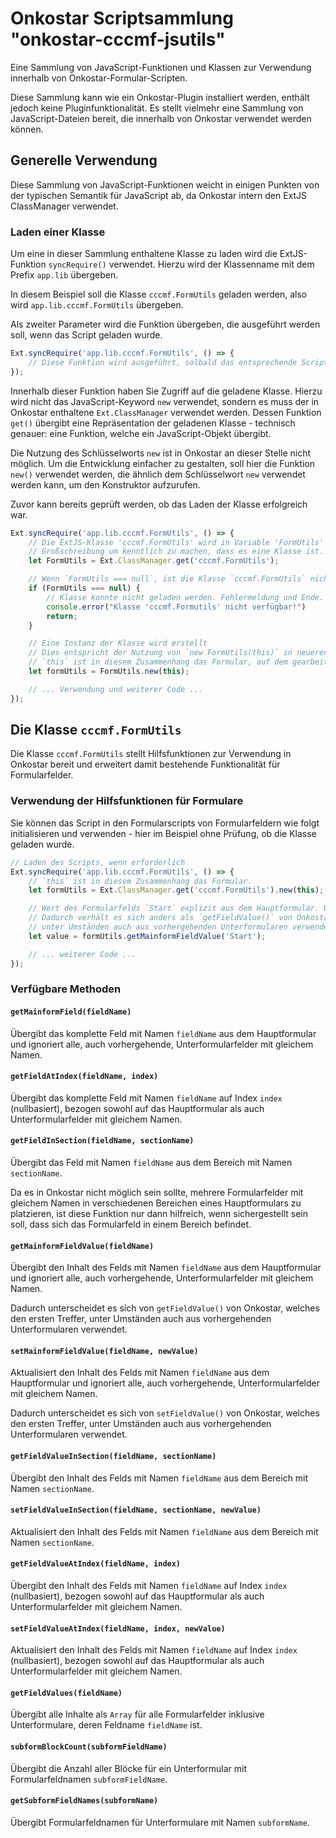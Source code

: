 # Onkostar Scriptsammlung "onkostar-cccmf-jsutils"

Eine Sammlung von JavaScript-Funktionen und Klassen zur Verwendung innerhalb von Onkostar-Formular-Scripten.

Diese Sammlung kann wie ein Onkostar-Plugin installiert werden, enthält jedoch keine Pluginfunktionalität.
Es stellt vielmehr eine Sammlung von JavaScript-Dateien bereit, die innerhalb von Onkostar verwendet werden können.

## Generelle Verwendung

Diese Sammlung von JavaScript-Funktionen weicht in einigen Punkten von der typischen Semantik für JavaScript ab,
da Onkostar intern den ExtJS ClassManager verwendet.

### Laden einer Klasse

Um eine in dieser Sammlung enthaltene Klasse zu laden wird die ExtJS-Funktion `syncRequire()` verwendet.
Hierzu wird der Klassenname mit dem Prefix `app.lib` übergeben.

In diesem Beispiel soll die Klasse `cccmf.FormUtils` geladen werden, also wird `app.lib.cccmf.FormUtils` übergeben.

Als zweiter Parameter wird die Funktion übergeben, die ausgeführt werden soll, wenn das Script geladen wurde.

```javascript
Ext.syncRequire('app.lib.cccmf.FormUtils', () => {
    // Diese Funktion wird ausgeführt, solbald das entsprechende Script geladen wurde
});
```

Innerhalb dieser Funktion haben Sie Zugriff auf die geladene Klasse. Hierzu wird nicht das JavaScript-Keyword `new`
verwendet,
sondern es muss der in Onkostar enthaltene `Ext.ClassManager` verwendet werden.
Dessen Funktion `get()` übergibt eine Repräsentation der geladenen Klasse - technisch genauer: eine Funktion,
welche ein JavaScript-Objekt übergibt.

Die Nutzung des Schlüsselworts `new` ist in Onkostar an dieser Stelle nicht möglich.
Um die Entwicklung einfacher zu gestalten, soll hier die Funktion `new()` verwendet werden,
die ähnlich dem Schlüsselwort `new` verwendet werden kann, um den Konstruktor aufzurufen.

Zuvor kann bereits geprüft werden, ob das Laden der Klasse erfolgreich war.

```javascript
Ext.syncRequire('app.lib.cccmf.FormUtils', () => {
    // Die ExtJS-Klasse 'cccmf.FormUtils' wird in Variable 'FormUtils' geladen.
    // Großschreibung um kenntlich zu machen, dass es eine Klasse ist.
    let FormUtils = Ext.ClassManager.get('cccmf.FormUtils');

    // Wenn `FormUtils === null`, ist die Klasse `cccmf.FormUtils` nicht möglich.
    if (FormUtils === null) {
        // Klasse konnte nicht geladen werden. Fehlermeldung und Ende.
        console.error("Klasse 'cccmf.Formutils' nicht verfügbar!")
        return;
    }

    // Eine Instanz der Klasse wird erstellt
    // Dies entspricht der Nutzung von `new FormUtils(this)` in neueren JavaScript-Codebasen.
    // `this` ist in diesem Zusammenhang das Formular, auf dem gearbeitet werden soll.
    let formUtils = FormUtils.new(this);

    // ... Verwendung und weiterer Code ...
});
```

## Die Klasse `cccmf.FormUtils`

Die Klasse `cccmf.FormUtils` stellt Hilfsfunktionen zur Verwendung in Onkostar bereit und erweitert damit bestehende
Funktionalität für Formularfelder.

### Verwendung der Hilfsfunktionen für Formulare

Sie können das Script in den Formularscripts von Formularfeldern wie folgt initialisieren und verwenden -
hier im Beispiel ohne Prüfung, ob die Klasse geladen wurde.

```javascript
// Laden des Scripts, wenn erforderlich
Ext.syncRequire('app.lib.cccmf.FormUtils', () => {
    // `this` ist in diesem Zusammenhang das Formular.
    let formUtils = Ext.ClassManager.get('cccmf.FormUtils').new(this);

    // Wert des Formularfelds `Start` explizit aus dem Hauptformular. Unterformulare werden ignoriert.
    // Dadurch verhält es sich anders als `getFieldValue()` von Onkostar, welches den ersten Treffer,
    // unter Umständen auch aus vorhergehenden Unterformularen verwendet.
    let value = formUtils.getMainformFieldValue('Start');

    // ... weiterer Code ...
});
```

### Verfügbare Methoden

#### `getMainformField(fieldName)`

Übergibt das komplette Feld mit Namen `fieldName` aus dem Hauptformular und ignoriert alle,
auch vorhergehende, Unterformularfelder mit gleichem Namen.

#### `getFieldAtIndex(fieldName, index)`

Übergibt das komplette Feld mit Namen `fieldName` auf Index `index` (nullbasiert), bezogen sowohl auf das Hauptformular
als
auch Unterformularfelder mit gleichem Namen.

#### `getFieldInSection(fieldName, sectionName)`

Übergibt das Feld mit Namen `fieldName` aus dem Bereich mit Namen `sectionName`.

Da es in Onkostar nicht möglich sein sollte, mehrere Formularfelder mit gleichem Namen in verschiedenen Bereichen eines
Hauptformulars zu platzieren, ist diese Funktion nur dann hilfreich, wenn sichergestellt sein soll, dass sich das
Formularfeld
in einem Bereich befindet.

#### `getMainformFieldValue(fieldName)`

Übergibt den Inhalt des Felds mit Namen `fieldName` aus dem Hauptformular und ignoriert alle,
auch vorhergehende, Unterformularfelder mit gleichem Namen.

Dadurch unterscheidet es sich von `getFieldValue()` von Onkostar, welches den ersten Treffer,
unter Umständen auch aus vorhergehenden Unterformularen verwendet.

#### `setMainformFieldValue(fieldName, newValue)`

Aktualisiert den Inhalt des Felds mit Namen `fieldName` aus dem Hauptformular und ignoriert alle,
auch vorhergehende, Unterformularfelder mit gleichem Namen.

Dadurch unterscheidet es sich von `setFieldValue()` von Onkostar, welches den ersten Treffer,
unter Umständen auch aus vorhergehenden Unterformularen verwendet.

#### `getFieldValueInSection(fieldName, sectionName)`

Übergibt den Inhalt des Felds mit Namen `fieldName` aus dem Bereich mit Namen `sectionName`.

#### `setFieldValueInSection(fieldName, sectionName, newValue)`

Aktualisiert den Inhalt des Felds mit Namen `fieldName` aus dem Bereich mit Namen `sectionName`.

#### `getFieldValueAtIndex(fieldName, index)`

Übergibt den Inhalt des Felds mit Namen `fieldName` auf Index `index` (nullbasiert), bezogen sowohl auf das
Hauptformular als
auch Unterformularfelder mit gleichem Namen.

#### `setFieldValueAtIndex(fieldName, index, newValue)`

Aktualisiert den Inhalt des Felds mit Namen `fieldName` auf Index `index` (nullbasiert), bezogen sowohl auf das
Hauptformular als
auch Unterformularfelder mit gleichem Namen.

#### `getFieldValues(fieldName)`

Übergibt alle Inhalte als `Array` für alle Formularfelder inklusive Unterformulare, deren Feldname `fieldName` ist.

#### `subformBlockCount(subformFieldName)`

Übergibt die Anzahl aller Blöcke für ein Unterformular mit Formularfeldnamen `subformFieldName`.

#### `getSubformFieldNames(subformName)`

Übergibt Formularfeldnamen für Unterformulare mit Namen `subformName`.
